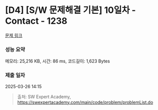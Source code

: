 # [D4] [S/W 문제해결 기본] 10일차 - Contact - 1238 

[문제 링크](https://swexpertacademy.com/main/code/problem/problemDetail.do?contestProbId=AV15B1cKAKwCFAYD) 

### 성능 요약

메모리: 25,216 KB, 시간: 86 ms, 코드길이: 1,623 Bytes

### 제출 일자

2025-03-26 14:15



> 출처: SW Expert Academy, https://swexpertacademy.com/main/code/problem/problemList.do